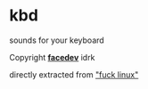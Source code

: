 # kbd
sounds for your keyboard


Copyright **[facedev](https://github.com/face-hh)** idrk

directly extracted from ["fuck linux"](https://github.com/face-hh/fuck)
